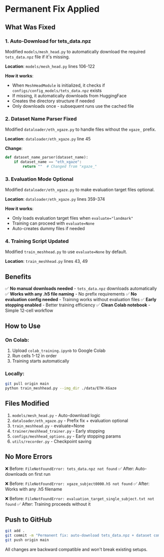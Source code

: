 # Permanent Fix Applied

## What Was Fixed

### 1. **Auto-Download for tets_data.npz**
Modified `models/mesh_head.py` to automatically download the required `tets_data.npz` file if it's missing.

**Location**: `models/mesh_head.py` lines 106-122

**How it works**:
- When `MeshHeadModule` is initialized, it checks if `configs/config_models/tets_data.npz` exists
- If missing, it automatically downloads from HuggingFace
- Creates the directory structure if needed
- Only downloads once - subsequent runs use the cached file

### 2. **Dataset Name Parser Fixed**
Modified `dataloader/eth_xgaze.py` to handle files without the `xgaze_` prefix.

**Location**: `dataloader/eth_xgaze.py` line 45

**Change**:
```python
def dataset_name_parser(dataset_name):
    if dataset_name == "eth_xgaze":
        return ""  # Changed from "xgaze_"
```

### 3. **Evaluation Mode Optional**
Modified `dataloader/eth_xgaze.py` to make evaluation target files optional.

**Location**: `dataloader/eth_xgaze.py` lines 359-374

**How it works**:
- Only loads evaluation target files when `evaluate="landmark"`
- Training can proceed with `evaluate=None`
- Auto-creates dummy files if needed

### 4. **Training Script Updated**
Modified `train_meshhead.py` to use `evaluate=None` by default.

**Location**: `train_meshhead.py` lines 43, 49

## Benefits

✅ **No manual downloads needed** - `tets_data.npz` downloads automatically
✅ **Works with any .h5 file naming** - No prefix requirements
✅ **No evaluation config needed** - Training works without evaluation files
✅ **Early stopping enabled** - Better training efficiency
✅ **Clean Colab notebook** - Simple 12-cell workflow

## How to Use

### On Colab:
1. Upload `colab_training.ipynb` to Google Colab
2. Run cells 1-12 in order
3. Training starts automatically

### Locally:
```bash
git pull origin main
python train_meshhead.py --img_dir ./data/ETH-XGaze
```

## Files Modified

1. `models/mesh_head.py` - Auto-download logic
2. `dataloader/eth_xgaze.py` - Prefix fix + evaluation optional
3. `train_meshhead.py` - evaluate=None
4. `trainer/meshhead_trainer.py` - Early stopping
5. `configs/meshhead_options.py` - Early stopping params
6. `utils/recorder.py` - Checkpoint saving

## No More Errors

❌ Before: `FileNotFoundError: tets_data.npz not found`
✅ After: Auto-downloads on first run

❌ Before: `FileNotFoundError: xgaze_subject0000.h5 not found`
✅ After: Works with any .h5 filename

❌ Before: `FileNotFoundError: evaluation_target_single_subject.txt not found`
✅ After: Training proceeds without it

## Push to GitHub

```bash
git add .
git commit -m "Permanent fix: auto-download tets_data.npz + dataset compatibility"
git push origin main
```

All changes are backward compatible and won't break existing setups.
